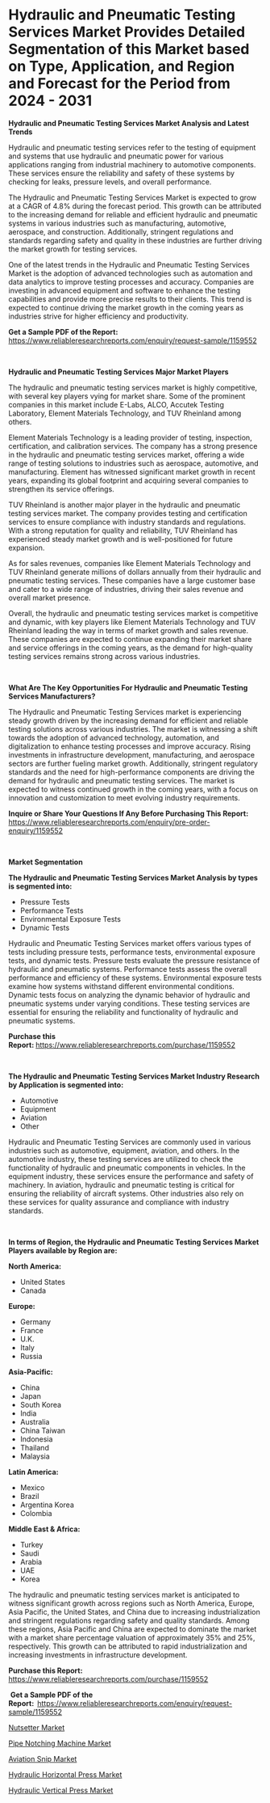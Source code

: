 <p><h1>Hydraulic and Pneumatic Testing Services Market Provides Detailed Segmentation of this Market based on Type, Application, and Region and Forecast for the Period from 2024 - 2031</h1></p><p><strong>Hydraulic and Pneumatic Testing Services Market Analysis and Latest Trends</strong></p>
<p><p>Hydraulic and pneumatic testing services refer to the testing of equipment and systems that use hydraulic and pneumatic power for various applications ranging from industrial machinery to automotive components. These services ensure the reliability and safety of these systems by checking for leaks, pressure levels, and overall performance.</p><p>The Hydraulic and Pneumatic Testing Services Market is expected to grow at a CAGR of 4.8% during the forecast period. This growth can be attributed to the increasing demand for reliable and efficient hydraulic and pneumatic systems in various industries such as manufacturing, automotive, aerospace, and construction. Additionally, stringent regulations and standards regarding safety and quality in these industries are further driving the market growth for testing services.</p><p>One of the latest trends in the Hydraulic and Pneumatic Testing Services Market is the adoption of advanced technologies such as automation and data analytics to improve testing processes and accuracy. Companies are investing in advanced equipment and software to enhance the testing capabilities and provide more precise results to their clients. This trend is expected to continue driving the market growth in the coming years as industries strive for higher efficiency and productivity.</p></p>
<p><strong>Get a Sample PDF of the Report:&nbsp;</strong> <a href="https://www.reliableresearchreports.com/enquiry/request-sample/1159552">https://www.reliableresearchreports.com/enquiry/request-sample/1159552</a></p>
<p>&nbsp;</p>
<p><strong>Hydraulic and Pneumatic Testing Services Major Market Players</strong></p>
<p><p>The hydraulic and pneumatic testing services market is highly competitive, with several key players vying for market share. Some of the prominent companies in this market include E-Labs, ALCO, Accutek Testing Laboratory, Element Materials Technology, and TUV Rheinland among others.</p><p>Element Materials Technology is a leading provider of testing, inspection, certification, and calibration services. The company has a strong presence in the hydraulic and pneumatic testing services market, offering a wide range of testing solutions to industries such as aerospace, automotive, and manufacturing. Element has witnessed significant market growth in recent years, expanding its global footprint and acquiring several companies to strengthen its service offerings.</p><p>TUV Rheinland is another major player in the hydraulic and pneumatic testing services market. The company provides testing and certification services to ensure compliance with industry standards and regulations. With a strong reputation for quality and reliability, TUV Rheinland has experienced steady market growth and is well-positioned for future expansion.</p><p>As for sales revenues, companies like Element Materials Technology and TUV Rheinland generate millions of dollars annually from their hydraulic and pneumatic testing services. These companies have a large customer base and cater to a wide range of industries, driving their sales revenue and overall market presence.</p><p>Overall, the hydraulic and pneumatic testing services market is competitive and dynamic, with key players like Element Materials Technology and TUV Rheinland leading the way in terms of market growth and sales revenue. These companies are expected to continue expanding their market share and service offerings in the coming years, as the demand for high-quality testing services remains strong across various industries.</p></p>
<p>&nbsp;</p>
<p><strong>What Are The Key Opportunities For Hydraulic and Pneumatic Testing Services Manufacturers?</strong></p>
<p><p>The Hydraulic and Pneumatic Testing Services market is experiencing steady growth driven by the increasing demand for efficient and reliable testing solutions across various industries. The market is witnessing a shift towards the adoption of advanced technology, automation, and digitalization to enhance testing processes and improve accuracy. Rising investments in infrastructure development, manufacturing, and aerospace sectors are further fueling market growth. Additionally, stringent regulatory standards and the need for high-performance components are driving the demand for hydraulic and pneumatic testing services. The market is expected to witness continued growth in the coming years, with a focus on innovation and customization to meet evolving industry requirements.</p></p>
<p><strong>Inquire or Share Your Questions If Any Before Purchasing This Report:</strong> <a href="https://www.reliableresearchreports.com/enquiry/pre-order-enquiry/1159552">https://www.reliableresearchreports.com/enquiry/pre-order-enquiry/1159552</a></p>
<p>&nbsp;</p>
<p><strong>Market Segmentation</strong></p>
<p><strong>The Hydraulic and Pneumatic Testing Services Market Analysis by types is segmented into:</strong></p>
<p><ul><li>Pressure Tests</li><li>Performance Tests</li><li>Environmental Exposure Tests</li><li>Dynamic Tests</li></ul></p>
<p><p>Hydraulic and Pneumatic Testing Services market offers various types of tests including pressure tests, performance tests, environmental exposure tests, and dynamic tests. Pressure tests evaluate the pressure resistance of hydraulic and pneumatic systems. Performance tests assess the overall performance and efficiency of these systems. Environmental exposure tests examine how systems withstand different environmental conditions. Dynamic tests focus on analyzing the dynamic behavior of hydraulic and pneumatic systems under varying conditions. These testing services are essential for ensuring the reliability and functionality of hydraulic and pneumatic systems.</p></p>
<p><strong>Purchase this Report:&nbsp;</strong><a href="https://www.reliableresearchreports.com/purchase/1159552">https://www.reliableresearchreports.com/purchase/1159552</a></p>
<p>&nbsp;</p>
<p><strong>The Hydraulic and Pneumatic Testing Services Market Industry Research by Application is segmented into:</strong></p>
<p><ul><li>Automotive</li><li>Equipment</li><li>Aviation</li><li>Other</li></ul></p>
<p><p>Hydraulic and Pneumatic Testing Services are commonly used in various industries such as automotive, equipment, aviation, and others. In the automotive industry, these testing services are utilized to check the functionality of hydraulic and pneumatic components in vehicles. In the equipment industry, these services ensure the performance and safety of machinery. In aviation, hydraulic and pneumatic testing is critical for ensuring the reliability of aircraft systems. Other industries also rely on these services for quality assurance and compliance with industry standards.</p></p>
<p>&nbsp;</p>
<p><strong>In terms of Region, the Hydraulic and Pneumatic Testing Services Market Players available by Region are:</strong></p>
<p>
    <p> <strong> North America: </strong>
        <ul>
            <li>United States</li>
            <li>Canada</li>
        </ul>
        </p> 
    <p> <strong> Europe: </strong>
        <ul>
            <li>Germany</li>
            <li>France</li>
            <li>U.K.</li>
            <li>Italy</li>
            <li>Russia</li>
        </ul>
        </p> 
    <p> <strong> Asia-Pacific: </strong>
        <ul>
            <li>China</li>
            <li>Japan</li>
            <li>South Korea</li>
            <li>India</li>
            <li>Australia</li>
            <li>China Taiwan</li>
            <li>Indonesia</li>
            <li>Thailand</li>
            <li>Malaysia</li>
        </ul>
        </p> 
    <p> <strong> Latin America: </strong>
        <ul>
            <li>Mexico</li>
            <li>Brazil</li>
            <li>Argentina Korea</li>
            <li>Colombia</li>
        </ul>
        </p> 
    <p> <strong> Middle East & Africa: </strong>
        <ul>
            <li>Turkey</li>
            <li>Saudi</li>
            <li>Arabia</li>
            <li>UAE</li>
            <li>Korea</li>
        </ul>
    </p>
    </p>
<p><p>The hydraulic and pneumatic testing services market is anticipated to witness significant growth across regions such as North America, Europe, Asia Pacific, the United States, and China due to increasing industrialization and stringent regulations regarding safety and quality standards. Among these regions, Asia Pacific and China are expected to dominate the market with a market share percentage valuation of approximately 35% and 25%, respectively. This growth can be attributed to rapid industrialization and increasing investments in infrastructure development.</p></p>
<p><strong>Purchase this Report: </strong><a href="https://www.reliableresearchreports.com/purchase/1159552">https://www.reliableresearchreports.com/purchase/1159552</a></p>
<p>&nbsp;<strong>Get a Sample PDF of the Report:&nbsp;&nbsp;</strong><a href="https://www.reliableresearchreports.com/enquiry/request-sample/1159552">https://www.reliableresearchreports.com/enquiry/request-sample/1159552</a></p>
<p><strong></strong></p>
<p><p><a href="https://medium.com/p/ca181fa395b9/edit">Nutsetter Market</a></p><p><a href="https://medium.com/p/c2e40f8b1a10/edit">Pipe Notching Machine Market</a></p><p><a href="https://medium.com/p/f2e3946d8c39/edit">Aviation Snip Market</a></p><p><a href="https://medium.com/p/e734ef122f52/edit">Hydraulic Horizontal Press Market</a></p><p><a href="https://medium.com/p/4b7cc3f0b4ee/edit">Hydraulic Vertical Press Market</a></p></p>